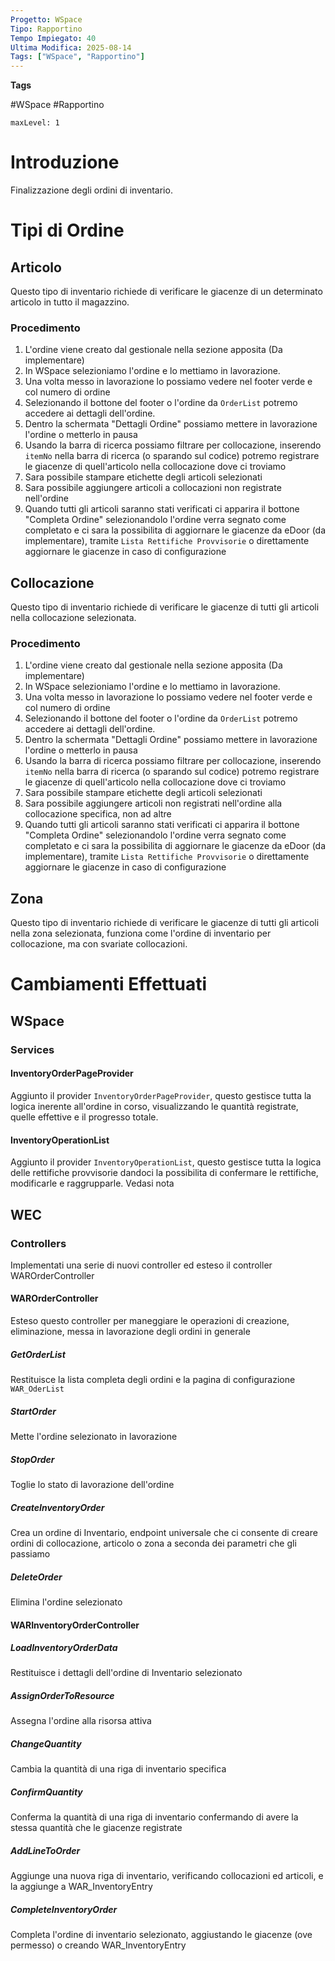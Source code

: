 ```yaml
---
Progetto: WSpace
Tipo: Rapportino
Tempo Impiegato: 40
Ultima Modifica: 2025-08-14
Tags: ["WSpace", "Rapportino"]
---
```

**Tags**

#WSpace #Rapportino

```table-of-contents
maxLevel: 1
```

# Introduzione

Finalizzazione degli ordini di inventario. 

# Tipi di Ordine 
## Articolo 
Questo tipo di inventario richiede di verificare le giacenze di un determinato articolo in tutto il magazzino. 
### Procedimento 
1. L'ordine viene creato dal gestionale nella sezione apposita (Da implementare)
2. In WSpace selezioniamo l'ordine e lo mettiamo in lavorazione. 
3. Una volta messo in lavorazione lo possiamo vedere nel footer verde e col numero di ordine 
4. Selezionando il bottone del footer o l'ordine da `OrderList` potremo accedere ai dettagli dell'ordine. 
5. Dentro la schermata "Dettagli Ordine" possiamo mettere in lavorazione l'ordine o metterlo in pausa 
6. Usando la barra di ricerca possiamo filtrare per collocazione, inserendo `itemNo` nella barra di ricerca (o sparando sul codice) potremo registrare le giacenze di quell'articolo nella collocazione dove ci troviamo 
7. Sara possibile stampare etichette degli articoli selezionati 
8. Sara possibile aggiungere articoli a collocazioni non registrate nell'ordine
9. Quando tutti gli articoli saranno stati verificati ci apparira il bottone "Completa Ordine" selezionandolo l'ordine verra segnato come completato e ci sara la possibilita di aggiornare le giacenze da eDoor (da implementare), tramite `Lista Rettifiche Provvisorie` o direttamente aggiornare le giacenze in caso di configurazione 
## Collocazione 
Questo tipo di inventario richiede di verificare le giacenze di tutti gli articoli nella collocazione selezionata. 

### Procedimento 
1. L'ordine viene creato dal gestionale nella sezione apposita (Da implementare)
2. In WSpace selezioniamo l'ordine e lo mettiamo in lavorazione. 
3. Una volta messo in lavorazione lo possiamo vedere nel footer verde e col numero di ordine 
4. Selezionando il bottone del footer o l'ordine da `OrderList` potremo accedere ai dettagli dell'ordine. 
5. Dentro la schermata "Dettagli Ordine" possiamo mettere in lavorazione l'ordine o metterlo in pausa 
6. Usando la barra di ricerca possiamo filtrare per collocazione, inserendo `itemNo` nella barra di ricerca (o sparando sul codice) potremo registrare le giacenze di quell'articolo nella collocazione dove ci troviamo 
7. Sara possibile stampare etichette degli articoli selezionati 
8. Sara possibile aggiungere articoli non registrati nell'ordine alla collocazione specifica, non ad altre
9. Quando tutti gli articoli saranno stati verificati ci apparira il bottone "Completa Ordine" selezionandolo l'ordine verra segnato come completato e ci sara la possibilita di aggiornare le giacenze da eDoor (da implementare), tramite `Lista Rettifiche Provvisorie` o direttamente aggiornare le giacenze in caso di configurazione 

## Zona 
Questo tipo di inventario richiede di verificare le giacenze di tutti gli articoli nella zona selezionata, funziona come l'ordine di inventario per collocazione, ma con svariate collocazioni. 



# Cambiamenti Effettuati

## WSpace 
### Services 
#### InventoryOrderPageProvider
Aggiunto il provider `InventoryOrderPageProvider`, questo gestisce tutta la logica inerente all'ordine in corso, visualizzando le quantità registrate, quelle effettive e il progresso totale. 

#### InventoryOperationList 
Aggiunto il provider `InventoryOperationList`, questo gestisce tutta la logica delle rettifiche provvisorie dandoci la possibilita di confermare le rettifiche, modificarle e raggrupparle. Vedasi nota 


## WEC

### Controllers 
Implementati una serie di nuovi controller ed esteso il controller WAROrderController

#### WAROrderController 
Esteso questo controller per maneggiare le operazioni di creazione, eliminazione, messa in lavorazione degli ordini in generale 
##### GetOrderList 
Restituisce la lista completa degli ordini e la pagina di configurazione `WAR_OderList` 
##### StartOrder
Mette l'ordine selezionato in lavorazione 
##### StopOrder
Toglie lo stato di lavorazione dell'ordine
##### CreateInventoryOrder
Crea un ordine di Inventario, endpoint universale che ci consente di creare ordini di collocazione, articolo o zona a seconda dei parametri che gli passiamo 
##### DeleteOrder
Elimina l'ordine selezionato


#### WARInventoryOrderController 

##### LoadInventoryOrderData
Restituisce i dettagli dell'ordine di Inventario selezionato 
##### AssignOrderToResource 
Assegna l'ordine alla risorsa attiva 
##### ChangeQuantity
Cambia la quantità di una riga di inventario specifica 
##### ConfirmQuantity
Conferma la quantità di una riga di inventario confermando di avere la stessa quantità che le giacenze registrate 
##### AddLineToOrder
Aggiunge una nuova riga di inventario, verificando collocazioni ed articoli, e la aggiunge a WAR_InventoryEntry 
##### CompleteInventoryOrder
Completa l'ordine di inventario selezionato, aggiustando le giacenze (ove permesso) o creando WAR_InventoryEntry  










